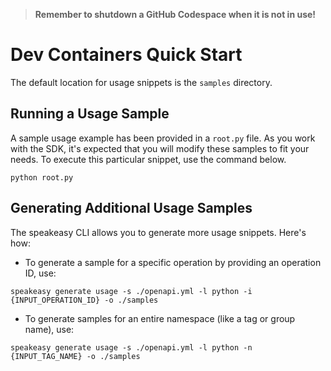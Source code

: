 
> **Remember to shutdown a GitHub Codespace when it is not in use!**

# Dev Containers Quick Start

The default location for usage snippets is the `samples` directory.

## Running a Usage Sample

A sample usage example has been provided in a `root.py` file. As you work with the SDK, it's expected that you will modify these samples to fit your needs. To execute this particular snippet, use the command below.

```
python root.py
```

## Generating Additional Usage Samples

The speakeasy CLI allows you to generate more usage snippets. Here's how:

- To generate a sample for a specific operation by providing an operation ID, use:

```
speakeasy generate usage -s ./openapi.yml -l python -i {INPUT_OPERATION_ID} -o ./samples
```

- To generate samples for an entire namespace (like a tag or group name), use:

```
speakeasy generate usage -s ./openapi.yml -l python -n {INPUT_TAG_NAME} -o ./samples
```
